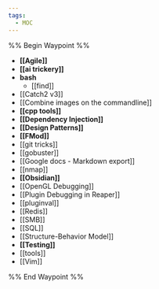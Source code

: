 ```yaml
---
tags:
  - MOC
---
```


%% Begin Waypoint %%
- **[[Agile]]**
- **[[ai trickery]]**
- **bash**
	- [[find]]
- [[Catch2 v3]]
- [[Combine images on the commandline]]
- **[[cpp tools]]**
- **[[Dependency Injection]]**
- **[[Design Patterns]]**
- **[[FMod]]**
- [[git tricks]]
- [[gobuster]]
- [[Google docs - Markdown export]]
- [[nmap]]
- **[[Obsidian]]**
- [[OpenGL Debugging]]
- [[Plugin Debugging in Reaper]]
- [[pluginval]]
- [[Redis]]
- [[SMB]]
- [[SQL]]
- [[Structure-Behavior Model]]
- **[[Testing]]**
- [[tools]]
- [[Vim]]

%% End Waypoint %%
